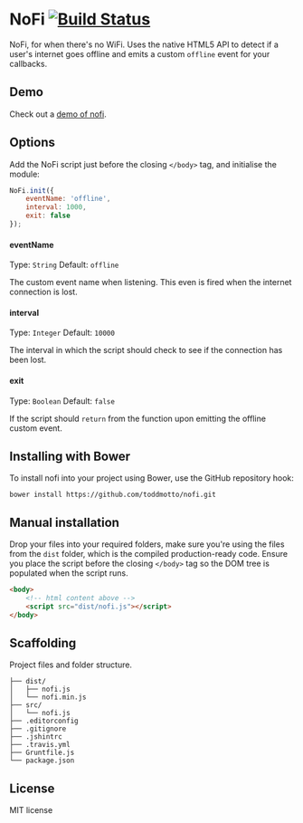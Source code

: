 # NoFi [![Build Status](https://travis-ci.org/toddmotto/nofi.png)](https://travis-ci.org/toddmotto/nofi)

NoFi, for when there's no WiFi. Uses the native HTML5 API to detect if a user's internet goes offline and emits a custom `offline` event for your callbacks.

## Demo
Check out a [demo of nofi](http://toddmotto.com/labs/nofi).

## Options
Add the NoFi script just before the closing `</body>` tag, and initialise the module:

```javascript
NoFi.init({
    eventName: 'offline',
    interval: 1000,
    exit: false
});
```

#### eventName
Type: `String` Default: `offline`

The custom event name when listening. This even is fired when the internet connection is lost.

#### interval
Type: `Integer` Default: `10000`

The interval in which the script should check to see if the connection has been lost.

#### exit
Type: `Boolean` Default: `false`

If the script should `return` from the function upon emitting the offline custom event.

## Installing with Bower
To install nofi into your project using Bower, use the GitHub repository hook:

```
bower install https://github.com/toddmotto/nofi.git
```

## Manual installation
Drop your files into your required folders, make sure you're using the files from the `dist` folder, which is the compiled production-ready code. Ensure you place the script before the closing `</body>` tag so the DOM tree is populated when the script runs.
	
```html
<body>
	<!-- html content above -->
	<script src="dist/nofi.js"></script>
</body>
```

## Scaffolding
Project files and folder structure.

```
├── dist/
│   ├── nofi.js
│   └── nofi.min.js
├── src/
│   └── nofi.js
├── .editorconfig
├── .gitignore
├── .jshintrc
├── .travis.yml
├── Gruntfile.js
└── package.json
```

## License
MIT license
